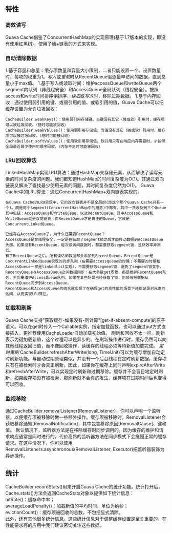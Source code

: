 
## 特性
### 高效读写
Guava Cache借鉴了ConcurrentHashMap的实现原理(基于1.7版本的实现，即没有使用红黑树)，使用了桶+链表的方式来实现。
### 自动清除数据
1.基于容量和总量：缓存项数量和容量大小限制，二者只能设置一个。设置数量时，每项的权重为1。*写入*或*重载*时从RecentQueue驱逐最早访问的数据，直到总量小于max值。
1.基于写入或读取时间：维护accessQueue和writeQueue两个segment内队列（非线程安全）和AccessQueue全局队列（线程安全）。按照access和write时间排序倒排序，*读取*或*写入*时，移除过期数据。
1.基于内存回收：通过使用弱引用的键、或弱引用的值、或软引用的值，Guava Cache可以把缓存设置为允许垃圾回收：
```
CacheBuilder.weakKeys()：使用弱引用存储键。当键没有其它（强或软）引用时，缓存项可以被垃圾回收。（随时可能被回收）
CacheBuilder.weakValues()：使用弱引用存储值。当值没有其它（强或软）引用时，缓存项可以被垃圾回收。（随时可能被回收）
CacheBuilder.softValues()：使用软引用存储值。软引用只有在响应内存需要时，才按照全局最近最少使用的顺序回收。（内存不足时可能被回收）
```
### LRU回收算法
LinkedHashMap实现LRU算法：通过HashMap来存储元素，从而解决了读写元素的时间复杂度的问题。我们都知道HashMap的时间复杂度为O(1)。其通过双向链表又解决了查找最少使用元素的问题，其时间复杂度仍然为O(1)。
Guava Cache中的LRU算法：通过ConcurrentHashMap+双向链表实现的。
```
在Guava Cache的LRU实现中，它的双向链表并不是全局的(即这个那个Guava Cache只有一个)。而是每个Segment(ConcurrentHashMap中的概念)中都有。其中一共涉及到三个Queue其中包括：AccessQueue和WriteQueue，以及RecentQueue。其中AccessQueue和WriteQueue就是双向链表；而RecentQueue才是真正的Queue，它就是ConcurrentLinkedQueue。

已经存在AccessQueue了，为什么还需要RecentQueue？
AccessQueue是非线程安全，一定是在获取了segment锁之后才能移动数据到AccessQueue头部。如果没有RecentQueue，每次读访问数据时，都需要获取segment锁，显然效率非常低。
有了RecentQueue之后，所有读访问数据都会添加到RecentQueue，RecentQueue是CocurrentLinkedQueue实现的同步队列（在需要accessqueue的时候；不需要的时候和AccessQueue一样是linkedlist实现），不需要获取segment锁，避免了segment锁竞争。
RecencyQueue与AccessQueue之间数据同步：在大多数get场景，都是维护RecentQueue队列，不需要维护AccessQueue队列。如果在某些场景已经获取了锁，则顺带把数据从RecentQueue同步到AccessQueue。
RecentQueue和AccessQueue的结合就实现了在确保get的高性能的场景下还能记录对元素的访问，从而实现LRU算法。
```
### 加载和刷新
Guava Cache支持"获取缓存-如果没有-则计算"[get-if-absent-compute]的原子语义。可以在get时传入一个Callable实例，指定加载函数，也可以通过put方式直接插入。更推荐使用CacheLoader自动加载初始值。
刷新和回收不太一样。刷新表示为键加载新值，这个过程可以是异步的。在刷新操作进行时，缓存仍然可以向其他线程返回旧值，而不像回收操作，读缓存的线程必须等待新值加载完成。
*定时重刷* CacheBuilder.refreshAfterWrite(long, TimeUnit)可以为缓存增加自动定时刷新功能。与自动过期原理类似，并没有一个后台线程在定时刷新数据，缓存项只有在被检索时才会真正刷新。因此，如果你在缓存上同时声明expireAfterWrite和refreshAfterWrite，可以实现定时刷新和过期移除。缓存并不会盲目地定时刷新，如果缓存项没有被检索，那刷新就不会真的发生，缓存项在过期时间后也变得可以回收。
### 监视移除
通过CacheBuilder.removalListener(RemovalListener)，你可以声明一个监听器，以便缓存项被移除时做一些额外操作。缓存项被移除时，RemovalListener会获取移除通知[RemovalNotification]，其中包含移除原因[RemovalCause]、键和值。
默认情况下，监听器方法是在移除缓存时同步调用的。因为缓存的维护和请求响应通常是同时进行的，代价高昂的监听器方法在同步模式下会拖慢正常的缓存请求。在这种情况下，你可以使用RemovalListeners.asynchronous(RemovalListener, Executor)把监听器装饰为异步操作。

## 统计
CacheBuilder.recordStats()用来开启Guava Cache的统计功能。统计打开后，Cache.stats()方法会返回CacheStats对象以提供如下统计信息：<br>
hitRate()：缓存命中率；<br>
averageLoadPenalty()：加载新值的平均时间，单位为纳秒；<br>
evictionCount()：缓存项被回收的总数，不包括显式清除。<br>
此外，还有其他很多统计信息。这些统计信息对于调整缓存设置是至关重要的，在性能要求高的应用中我们建议密切关注这些数据。<br>